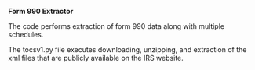 **Form 990 Extractor**

The code performs extraction of form 990 data along with multiple schedules.

The tocsv1.py file executes downloading, unzipping, and extraction of the xml files that are publicly available on the IRS website.
